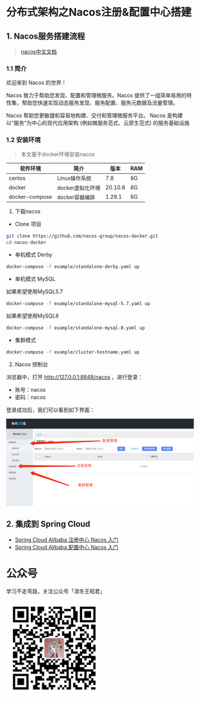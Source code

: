 # 分布式架构之Nacos注册&配置中心搭建

## 1. Nacos服务搭建流程

> [nacos中文文档](https://nacos.io/zh-cn/docs/what-is-nacos.html)

### 1.1 简介

欢迎来到 Nacos 的世界！

Nacos 致力于帮助您发现、配置和管理微服务。Nacos 提供了一组简单易用的特性集，帮助您快速实现动态服务发现、服务配置、服务元数据及流量管理。

Nacos 帮助您更敏捷和容易地构建、交付和管理微服务平台。 Nacos 是构建以“服务”为中心的现代应用架构 (例如微服务范式、云原生范式) 的服务基础设施

### 1.2 安装环境

> 本文基于docker环境安装nacos

|软件环境|简介|版本|RAM
|-------|-------|-------|-------|
|centos|Linux操作系统|7.8|8G|
|docker|docker虚拟化环境|20.10.6|8G|
|docker-compose|docker容器编排|1.29.1|8G|

1. 下载nacos

- Clone 项目

```bash
git clone https://github.com/nacos-group/nacos-docker.git
cd nacos-docker
```

- 单机模式 Derby

```bash
docker-compose -f example/standalone-derby.yaml up
```

- 单机模式 MySQL

如果希望使用MySQL5.7

```bash
docker-compose -f example/standalone-mysql-5.7.yaml up
```

如果希望使用MySQL8

```bash
docker-compose -f example/standalone-mysql-8.yaml up
```

- 集群模式

```bash
docker-compose -f example/cluster-hostname.yaml up
```

2. Nacos 控制台

浏览器中，打开 http://127.0.0.1:8848/nacos ，进行登录：

- 账号：nacos
- 密码：nacos

登录成功后，我们可以看到如下界面：

![nacos-console.png](../images/nacos-console.png)

## 2. 集成到 Spring Cloud

- [Spring Cloud Alibaba 注册中心 Nacos 入门](分布式架构之SpringCloudAlibaba注册中心Nacos入门.md)
- [Spring Cloud Alibaba 配置中心 Nacos 入门](分布式架构之SpringCloudAlibaba配置中心Nacos入门.md)

# 公众号

学习不走弯路，关注公众号「凛冬王昭君」

![wechat-sparkzxl.jpg](../images/wechat-sparkzxl.jpg)
